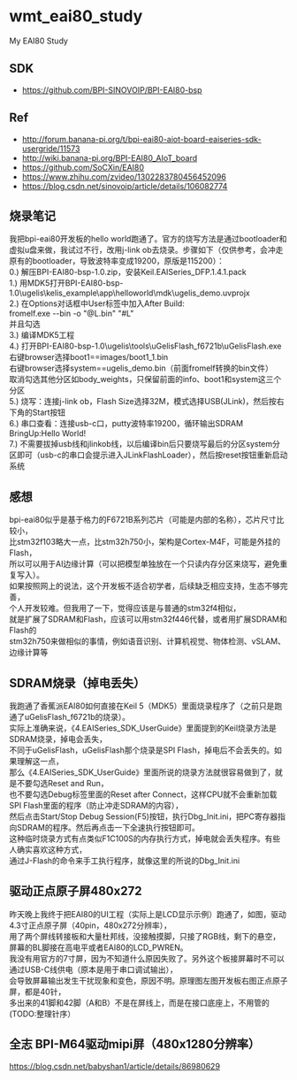 # wmt_eai80_study
My EAI80 Study

## SDK  
* https://github.com/BPI-SINOVOIP/BPI-EAI80-bsp  

## Ref  
* http://forum.banana-pi.org/t/bpi-eai80-aiot-board-eaiseries-sdk-usergride/11573  
* http://wiki.banana-pi.org/BPI-EAI80_AIoT_board  
* https://github.com/SoCXin/EAI80  
* https://www.zhihu.com/zvideo/1302283780456452096  
* https://blog.csdn.net/sinovoip/article/details/106082774  

## 烧录笔记    
我把bpi-eai80开发板的hello world跑通了。官方的烧写方法是通过bootloader和虚拟u盘来做，我试过不行，改用j-link ob去烧录。步骤如下（仅供参考，会冲走原有的bootloader，导致波特率变成19200，原版是115200）：  
0.) 解压BPI-EAI80-bsp-1.0.zip，安装Keil.EAISeries_DFP.1.4.1.pack  
1.) 用MDK5打开BPI-EAI80-bsp-1.0\ugelis\kelis_example\app\helloworld\mdk\ugelis_demo.uvprojx  
2.) 在Options对话框中User标签中加入After Build:  
fromelf.exe --bin -o "@L.bin" "#L"  
并且勾选  
3.) 编译MDK5工程  
4.) 打开BPI-EAI80-bsp-1.0\ugelis\tools\uGelisFlash_f6721b\uGelisFlash.exe  
右键browser选择boot1==images/boot1_1.bin  
右键browser选择system==ugelis_demo.bin（前面fromelf转换的bin文件）  
取消勾选其他分区如body_weights，只保留前面的info、boot1和system这三个分区  
5.) 烧写：连接j-link ob，Flash Size选择32M，模式选择USB(JLink)，然后按右下角的Start按钮  
6.) 串口查看：连接usb-c口，putty波特率19200，循环输出SDRAM BringUp:Hello World!  
7.) 不需要拔掉usb线和jlinkob线，以后编译bin后只要烧写最后的分区system分区即可（usb-c的串口会提示进入JLinkFlashLoader），然后按reset按钮重新启动系统  

## 感想  
bpi-eai80似乎是基于格力的F6721B系列芯片（可能是内部的名称），芯片尺寸比较小，  
比stm32f103略大一点，比stm32h750小，架构是Cortex-M4F，可能是外挂的Flash，  
所以可以用于AI边缘计算（可以把模型单独放在一个只读内存分区来烧写，避免重复写入）。  
如果按照网上的说法，这个开发板不适合初学者，后续缺乏相应支持，生态不够完善，  
个人开发较难。但我用了一下，觉得应该是与普通的stm32f4相似，  
就是扩展了SDRAM和Flash，应该可以用stm32f446代替，或者用扩展SDRAM和Flash的  
stm32h750来做相似的事情，例如语音识别、计算机视觉、物体检测、vSLAM、边缘计算等  

## SDRAM烧录（掉电丢失）  
我跑通了香蕉派EAI80如何直接在Keil 5（MDK5）里面烧录程序了（之前只是跑通了uGelisFlash_f6721b的烧录）。  
实际上准确来说，《4.EAISeries_SDK_UserGuide》里面提到的Keil烧录方法是SDRAM烧录，掉电会丢失，  
不同于uGelisFlash，uGelisFlash那个烧录是SPI Flash，掉电后不会丢失的。如果理解这一点，  
那么《4.EAISeries_SDK_UserGuide》里面所说的烧录方法就很容易做到了，就是不要勾选Reset and Run，  
也不要勾选Debug标签里面的Reset after Connect，这样CPU就不会重新加载SPI Flash里面的程序（防止冲走SDRAM的内容），  
然后点击Start/Stop Debug Session(F5)按钮，执行Dbg_Init.ini，把PC寄存器指向SDRAM的程序。然后再点击一下全速执行按钮即可。  
这种临时烧录方式有点类似F1C100S的内存执行方式，掉电就会丢失程序。有些人确实喜欢这种方式，  
通过J-Flash的命令来手工执行程序，就像这里的所说的Dbg_Init.ini  

## 驱动正点原子屏480x272  
昨天晚上我终于把EAI80的UI工程（实际上是LCD显示示例）跑通了，如图，驱动4.3寸正点原子屏（40pin，480x272分辨率），  
用了两个屏线转接板和大量杜邦线，没接触摸脚，只接了RGB线，剩下的悬空，屏幕的BL脚接在高电平或者EAI80的LCD_PWREN。  
我没有用官方的7寸屏，因为不知道什么原因失败了。另外这个板接屏幕时不可以通过USB-C线供电（原本是用于串口调试输出），  
会导致屏幕输出发生干扰现象和变色，原因不明。原理图左图开发板右图正点原子屏，都是40针，  
多出来的41脚和42脚（A和B）不是在屏线上，而是在接口底座上，不用管的  
(TODO:整理针序）  

## 全志 BPI-M64驱动mipi屏（480x1280分辨率）  
https://blog.csdn.net/babyshan1/article/details/86980629  
